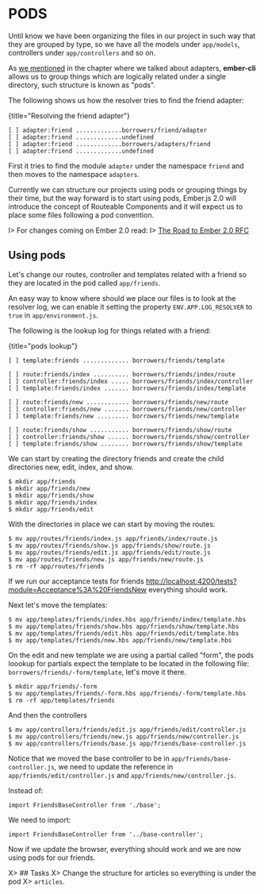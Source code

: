 # PODS
Until know we have been organizing the files in our project in such
way that they are grouped by type, so we have all the models under
`app/models`, controllers under `app/controllers` and so on.

As [we mentioned](#pods-adapter) in the chapter where we talked about
adapters, **ember-cli** allows us to group things which are logically
related under a single directory, such structure is known as "pods".

The following shows us how the resolver tries to find the friend
adapter:

{title="Resolving the friend adapter"}
~~~~~~~~
[ ] adapter:friend .............borrowers/friend/adapter
[ ] adapter:friend .............undefined
[ ] adapter:friend .............borrowers/adapters/friend
[ ] adapter:friend .............undefined
~~~~~~~~

First it tries to find the module `adapter` under the namespace
`friend` and then moves to the namespace `adapters`.

Currently we can structure our projects using pods or grouping things
by their time, but the way forward is to start using pods, Ember.js
2.0 will introduce the concept of Routeable Components and it will
expect us to place some files following a pod convention.

I> For changes coming on Ember 2.0 read:
I> [The Road to Ember 2.0 RFC](https://github.com/emberjs/rfcs/pull/15)

## Using pods

Let's change our routes, controller and templates related with a
friend so they are located in the pod called `app/friends`.

An easy way to know where should we place our files is to look at the
resolver log, we can enable it setting the property
`ENV.APP.LOG_RESOLVER` to `true` in `app/environment.js`.

The following is the lookup log for things related with a friend:

{title="pods lookup"}
~~~~~~~~
[ ] template:friends ............. borrowers/friends/template

[ ] route:friends/index .......... borrowers/friends/index/route
[ ] controller:friends/index ..... borrowers/friends/index/controller
[ ] template:friends/index ....... borrowers/friends/index/template

[ ] route:friends/new ............ borrowers/friends/new/route
[ ] controller:friends/new ....... borrowers/friends/new/controller
[ ] template:friends/new ......... borrowers/friends/new/template

[ ] route:friends/show ........... borrowers/friends/show/route
[ ] controller:friends/show ...... borrowers/friends/show/controller
[ ] template:friends/show ........ borrowers/friends/show/template
~~~~~~~~

We can start by creating the directory friends and create the child
directories new, edit, index, and show.

~~~~~~~~
$ mkdir app/friends
$ mkdir app/friends/new
$ mkdir app/friends/show
$ mkdir app/friends/index
$ mkdir app/friends/edit
~~~~~~~~

With the directories in place we can start by moving the routes:

~~~~~~~~
$ mv app/routes/friends/index.js app/friends/index/route.js
$ mv app/routes/friends/show.js app/friends/show/route.js
$ mv app/routes/friends/edit.js app/friends/edit/route.js
$ mv app/routes/friends/new.js app/friends/new/route.js
$ rm -rf app/routes/friends
~~~~~~~~

If we run our acceptance tests for friends
[http://localhost:4200/tests?module=Acceptance%3A%20FriendsNew](http://localhost:4200/tests?module=Acceptance%3A%20FriendsNew)
everything should work.

Next let's move the templates:

~~~~~~~~
$ mv app/templates/friends/index.hbs app/friends/index/template.hbs
$ mv app/templates/friends/show.hbs app/friends/show/template.hbs
$ mv app/templates/friends/edit.hbs app/friends/edit/template.hbs
$ mv app/templates/friends/new.hbs app/friends/new/template.hbs
~~~~~~~~

On the edit and new template we are using a partial called "form", the
pods loookup for partials expect the template to be located in the
following file: `borrowers/friends/-form/template`, let's move it there.

~~~~~~~~
$ mkdir app/friends/-form
$ mv app/templates/friends/-form.hbs app/friends/-form/template.hbs
$ rm -rf app/templates/friends
~~~~~~~~

And then the controllers

~~~~~~~~
$ mv app/controllers/friends/edit.js app/friends/edit/controller.js
$ mv app/controllers/friends/new.js app/friends/new/controller.js
$ mv app/controllers/friends/base.js app/friends/base-controller.js
~~~~~~~~

Notice that we moved the base controller to be in
`app/friends/base-controller.js`, we need to update the reference in
`app/friends/edit/controller.js` and `app/friends/new/controller.js`.


Instead of:

~~~~~~~~
import FriendsBaseController from './base';
~~~~~~~~

We need to import:

~~~~~~~~
import FriendsBaseController from '../base-controller';
~~~~~~~~

Now if we update the browser, everything should work and we are now
using pods for our friends.

X> ## Tasks
X> Change the structure for articles so everything is under the pod
X> `articles`.

